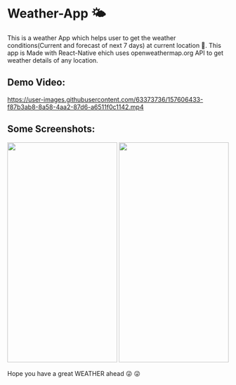 # Weather-App  :sun_behind_small_cloud:

This is a weather App which helps user to get the weather conditions(Current and forecast of next 7 days) at current location :round_pushpin:.
This app is Made with React-Native ehich uses openweathermap.org API to get weather details of any location.


## Demo Video:



https://user-images.githubusercontent.com/63373736/157606433-f87b3ab8-8a58-4aa2-87d6-a6511f0c1142.mp4



## Some Screenshots:


<img src ="https://user-images.githubusercontent.com/63373736/157606802-5a44a470-1856-4dc2-a5ad-e12bec9b4bf7.jpg" width="250" height="500">
<img src ="https://user-images.githubusercontent.com/63373736/157606813-13b2d4a5-3654-414e-85da-8c85be2fb285.jpg" width="250" height="500">



Hope you have a great WEATHER ahead  :stuck_out_tongue_winking_eye: :stuck_out_tongue_winking_eye:
